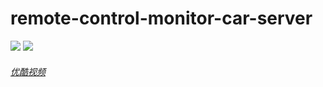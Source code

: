 # remote-control-monitor-car-server
![](https://raw.githubusercontent.com/vtumi/remote-control-monitor-car-server/master/preview1.jpg)
![](https://raw.githubusercontent.com/vtumi/remote-control-monitor-car-server/master/preview2.jpg)
###### [优酷视频](http://v.youku.com/v_show/id_XMTc3MTAyODI0OA==.html)

